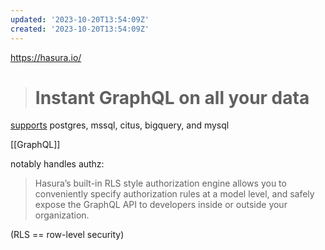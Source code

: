 ```yaml
---
updated: '2023-10-20T13:54:09Z'
created: '2023-10-20T13:54:09Z'
---
```

https://hasura.io/

> # Instant GraphQL on all your data

[supports](https://hasura.io/docs/latest/graphql/core/getting-started/index/) postgres, mssql, citus, bigquery, and mysql

[[GraphQL]]

notably handles authz:

> Hasura’s built-in RLS style authorization engine allows you to conveniently specify authorization rules at a model level, and safely expose the GraphQL API to developers inside or outside your organization.

(RLS == row-level security)